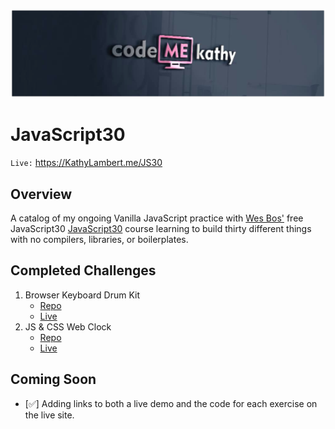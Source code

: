 ![](https://github.com/CodeMeKathy/JS30/blob/master/assets/IMG-20190107-WA0036.png?raw=true)

# JavaScript30

`Live:` https://KathyLambert.me/JS30

## Overview

A catalog of my ongoing Vanilla JavaScript practice with [Wes Bos'](https://github.com/wesbos) free JavaScript30 [JavaScript30](https://javascript30.com/) course learning to build thirty different things with no compilers, libraries, or boilerplates.

## Completed Challenges

1. Browser Keyboard Drum Kit
   * [Repo](https://github.com/CodeMeKathy/JS30/blob/master/01%20-%20JavaScript%20Drum%20Kit/index-START.html)
   * [Live](https://kathylambert.me/JS30/01%20-%20JavaScript%20Drum%20Kit/index-START.html)
1. JS & CSS Web Clock
   * [Repo](https://github.com/CodeMeKathy/JS30/blob/master/02%20-%20JS%20and%20CSS%20Clock/index-START.html)
   * [Live](https://kathylambert.me/JS30/02%20-%20JS%20and%20CSS%20Clock/index-START.html)

## Coming Soon

* [✅] Adding links to both a live demo and the code for each exercise on the live site.
